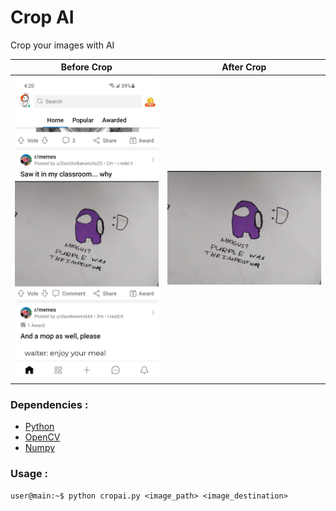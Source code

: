 # Crop AI

Crop your images with AI

Before Crop            |  After Crop
:-------------------------:|:-------------------------:
![Before](./images/test/ss0.jpg)  |  ![After](./images/output/ss0.jpg)

### Dependencies :
* [Python](https://www.python.org)
* [OpenCV](https://opencv.org)
* [Numpy](https://numpy.org)

### Usage :
``` console
user@main:~$ python cropai.py <image_path> <image_destination>
```